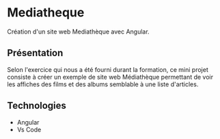# Mediatheque

Création d'un site web Mediathèque avec Angular.

## Présentation

Selon l'exercice qui nous a été fourni durant la formation, ce mini projet consiste à créer un exemple de site web Médiathèque permettant de voir les affiches des films et des albums semblable à une liste d'articles.

## Technologies

- Angular
- Vs Code
